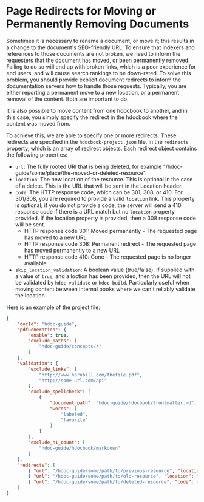 # Page Redirects for Moving or Permanently Removing Documents
Sometimes it is necessary to rename a document, or move it; this results in a change to the document's SEO-friendly URL. To ensure that indexers and references to those documents are not broken, we need to inform the requesters that the document has moved, or been permanently removed. Failing to do so will end up with broken links, which is a poor experience for end users, and will cause search rankings to be down-rated. To solve this problem, you should provide explicit document redirects to inform the documentation servers how to handle those requests. Typically, you are either reporting a permanent move to a new location, or a permanent removal of the content. Both are important to do. 

It is also possible to move content from one hdocbook to another, and in this case, you simply specify the redirect in the hdocbook where the content was moved from.

To achieve this, we are able to specify one or more redirects. These redirects are specified in the `hdocbook-project.json` file, in the `redirects` property, which is an array of redirect objects.  Each redirect object contains the following properties: -

- `url`: The fully rooted URI that is being deleted, for example "/hdoc-guide/some/place/the-moved-or-deleted-resource".
- `location`: The new location of the resource. This is optional in the case of a delete.  This is the URL that will be sent in the Location header.
- `code`: The HTTP response code, which can be 301, 308, or 410.  For 301/308, you are required to provide a valid `location` link. This property is optional; if you do not provide a code, the server will send a 410 response code if there is a URL match but no `location` property provided. If the location property is provided, then a 308 response code will be sent.
    - HTTP response code 301: Moved permanently - The requested page has moved to a new URL 
    - HTTP response code 308: Permanent redirect - 	The requested page has moved permanently to a new URL
    - HTTP response code 410: Gone - The requested page is no longer available
- `skip_location_validation`: A boolean value (true/false). If supplied with a value of `true`, and a loction has been provided, then the URL will not be validated by `hdoc validate` or `hdoc build`. Particularly useful when moving content between internal books where we can't reliably  validate the location

Here is an example of the project file:

``` json
{
    "docId": "hdoc-guide",
    "pdfGeneration": {
        "enable": true,
        "exclude_paths": [
            "hdoc-guide/concepts/*"
        ]
    },
    "validation": {
        "exclude_links": [
            "http://www.hornbill.com/thefile.pdf",
            "http://some-url.com/api"
        ],
        "exclude_spellcheck": [
            {
                "document_path": "hdoc-guide/hdocbook/frontmatter.md",
                "words": [
                    "labeled",
                    "favorite"
                ]
            }
        ],
        "exclude_h1_count": [
            "hdoc-guide/hdocbook/markdown"
        ]
    },
    "redirects": [
        { "url": "/hdoc-guide/some/path/to/previous-resource", "location": "/hdoc-guide/new/location/to-resource", "code": 301 },
        { "url": "/hdoc-guide/some/path/to/old-resource", "location": "/new-book/new/location/to-resource", "code": 301, "skip_location_validation": true },
        { "url": "/hdoc-guide/some/path/to/deleted-resource", "code": 410 }
    ]
}
```
